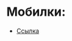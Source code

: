 # Мобилки:
- [Ссылка](https://docs.google.com/document/d/17h6gCfsp6P0GoSv0M4uluhWW_EC5JRrZuxDwDpMG8kg/edit?tab=t.0#heading=h.gfbn8jcr5k1u)
